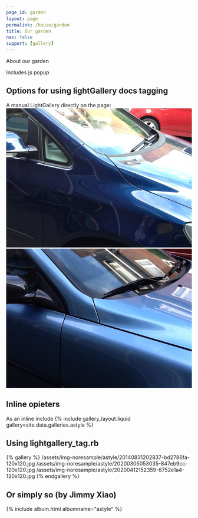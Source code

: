 ```yaml
---
page_id: garden
layout: page
permalink: /house/garden
title: Our garden
nav: false
support: [gallery]
---
```


About our garden

Includes js popup

<h2>Options for using lightGallery docs tagging</h2>
A manual LightGallery directly on the page:

  <div id="thegallery">
    <a href="/assets/img-noresample/astyle/IMG_4115-960x720.jpg" 
data-sub-html="Photo 1 by EJB" >
        <img alt="img1" src="/assets/img-noresample/astyle/IMG_4115-960x720.jpg" />
    </a>
    <a href="/assets/img-noresample/astyle/IMG_4116-960x720.jpg" 
data-sub-html="Photo 2 by EJB" >
        <img alt="img2" src="/assets/img-noresample/astyle/IMG_4116-960x720.jpg" />
    </a>
</div>

<script>
  lightGallery(document.getElementById("thegallery"), {
    speed: 500,
    plugins: [lgZoom, lgThumbnail],
    thumbnails: true,
    thumbWidth: 60,
    thumbHeight: "40px",
    thumbMargin: 4,
  });
</script>
<!-- end of manual lg block -->

<h2>Inline opieters</h2>
As an inline include
{% include gallery_layout.liquid gallery=site.data.galleries.astyle %}

<h2>Using lightgallery_tag.rb</h2>
{% gallery %}
  /assets/img-noresample/astyle/20140831202837-bd2786fa-120x120.jpg
  /assets/img-noresample/astyle/20200305053035-847eb9cc-120x120.jpg
  /assets/img-noresample/astyle/20200412152359-6752e1a4-120x120.jpg
{% endgallery %}
<!-- lightgallery_tag.rb auto thumbs -->

<h2>Or simply so (by Jimmy Xiao)</h2>
{% include album.html albumname="astyle" %}
